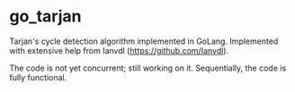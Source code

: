 # go_tarjan
Tarjan's cycle detection algorithm implemented in GoLang. Implemented with extensive help from Ianvdl (https://github.com/Ianvdl). 

The code is not yet concurrent; still working on it. Sequentially, the code is fully functional.
